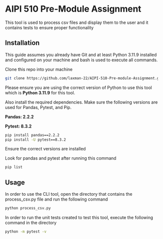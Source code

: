 # AIPI 510 Pre-Module Assignment

This tool is used to process csv files and display them to the user and it contains tests to ensure proper functionality

## Installation

This guide assumes you already have Git and at least Python 3.11.9 installed and configured on your machine and bash is used to execute all commands.

Clone this repo into your machine

```bash
git clone https://github.com/laxman-22/AIPI-510-Pre-module-Assignment.git

```

Please ensure you are using the correct version of Python to use this tool which is **Python 3.11.9** for this tool.

Also install the required dependencies. Make sure the following versions are used for Pandas, Pytest, and Pip.

**Pandas: 2.2.2**

**Pytest: 8.3.2**

```bash
pip install pandas==2.2.2
pip install -U pytest==8.3.2
```

Ensure the correct versions are installed

Look for pandas and pytest after running this command
```bash
pip list
```


## Usage

In order to use the CLI tool, open the directory that contains the process_csv.py file and run the following command

```bash
python process_csv.py
```
In order to run the unit tests created to test this tool, execute the following command in the directory

```bash
python -m pytest -v
```

